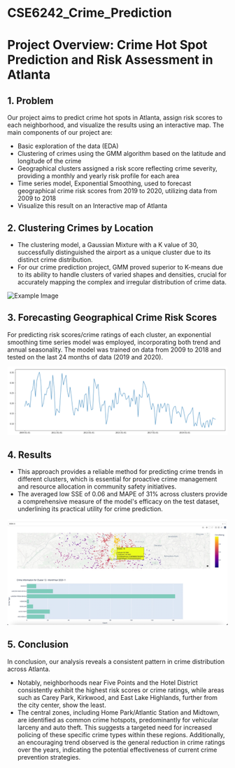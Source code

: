 # CSE6242_Crime_Prediction

# Project Overview: Crime Hot Spot Prediction and Risk Assessment in Atlanta

## 1. Problem
Our project aims to predict crime hot spots in Atlanta, assign risk scores to each neighborhood, and visualize the results using an interactive map. The main components of our project are:
- Basic exploration of the data (EDA)
- Clustering of crimes using the GMM algorithm based on the latitude and longitude of the crime
- Geographical clusters assigned a risk score reflecting crime severity, providing a monthly and yearly risk profile for each area
- Time series model, Exponential Smoothing, used to forecast geographical crime risk scores from 2019 to 2020, utilizing data from 2009 to 2018
- Visualize this result on an Interactive map of Atlanta

## 2. Clustering Crimes by Location
- The clustering model, a Gaussian Mixture with a K value of 30, successfully distinguished the airport as a unique cluster due to its distinct crime distribution.
- For our crime prediction project, GMM proved superior to K-means due to its ability to handle clusters of varied shapes and densities, crucial for accurately mapping the complex and irregular distribution of crime data.

![Example Image](https://github.com/karan2909/CSE6242_Crime_Prediction/tree/main/Images/Clustering.png)


## 3. Forecasting Geographical Crime Risk Scores
For predicting risk scores/crime ratings of each cluster, an exponential smoothing time series model was employed, incorporating both trend and annual seasonality. The model was trained on data from 2009 to 2018 and tested on the last 24 months of data (2019 and 2020).

![Example Image](https://github.com/karan2909/CSE6242_Crime_Prediction/blob/main/Images/Risk_Score_Cluster_29.png)


## 4. Results
- This approach provides a reliable method for predicting crime trends in different clusters, which is essential for proactive crime management and resource allocation in community safety initiatives.
- The averaged low SSE of 0.06 and MAPE of 31% across clusters provide a comprehensive measure of the model's efficacy on the test dataset, underlining its practical utility for crime prediction.

![Example Image](https://github.com/karan2909/CSE6242_Crime_Prediction/blob/main/Images/vis3.jpeg)

## 5. Conclusion
In conclusion, our analysis reveals a consistent pattern in crime distribution across Atlanta.
- Notably, neighborhoods near Five Points and the Hotel District consistently exhibit the highest risk scores or crime ratings, while areas such as Carey Park, Kirkwood, and East Lake Highlands, further from the city center, show the least.
- The central zones, including Home Park/Atlantic Station and Midtown, are identified as common crime hotspots, predominantly for vehicular larceny and auto theft. This suggests a targeted need for increased policing of these specific crime types within these regions. Additionally, an encouraging trend observed is the general reduction in crime ratings over the years, indicating the potential effectiveness of current crime prevention strategies.
